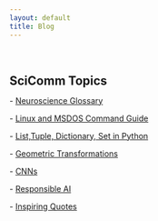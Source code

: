 ```yaml
---
layout: default
title: Blog
---
```

<!-- <h1 id="invited-talks"></h1> -->

<h2 style="margin: 60px 0px 10px;">SciComm Topics</h2>

<!-- <a href="notes/ns/">Neuroscience</a> -->

<!-- <a href="notes/vis/">Visualization</a> -->

<!-- <h4 style="margin:0 10px 0;"></h4> -->


<!-- - [Neuroscine Notes](/notes/ns)
- [Data Visualization Codes in Python](/notes/vis.html)
- [Python Notes](/notes/python) -->


<p class="large-text">
  - <a href="/notes/ns">Neuroscience Glossary</a>
</p>

<p class="large-text">
  - <a href="/notes/ln">Linux and MSDOS Command Guide </a>
</p> 

<p class="large-text">
  - <a href="/notes/python">List,Tuple, Dictionary, Set in Python </a>
</p> 

<p class="large-text">
  - <a href="/notes/gt">Geometric Transformations </a>
</p> 

<p class="large-text">
  - <a href="/notes/dn">CNNs </a>
</p> 
<!-- <p class="large-text">
  - <a href="/notes/vis.html">Data Visualization Codes in Python</a>
</p> -->

<p class="large-text">
  - <a href="/notes/resp">Responsible AI </a>
</p> 

<p class="large-text">
  - <a href="/notes/quotes">Inspiring Quotes</a>
</p>

